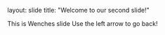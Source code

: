 layout: slide
title: "Welcome to our second slide!"

This is Wenches slide
Use the left arrow to go back!


